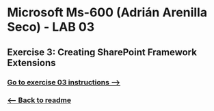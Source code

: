 # Microsoft Ms-600 (Adrián Arenilla Seco) - LAB 03


## Exercise 3: Creating SharePoint Framework Extensions
### [Go to exercise 03 instructions -->](04-Exercise-3-Creating-SharePoint-Framework-Extensions.md)


### [<-- Back to readme](../../../../)